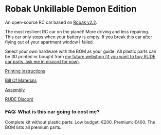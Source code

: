 # Robak Unkillable Demon Edition

An open-source RC car based on [Robak v2.2](https://github.com/robaki-dev/robak/).

The most resilient RC car on the planet! More driving and less repairing. This car only stops when your battery is empty. If you break this car after flying out of your apartment window I failed.

Select your own hardware with the BOM as your guide. All plastic parts can be 3D printed or bought from [my future webshop (if you want to buy RUDE car parts, ask me in discord for now)]().

[Printing instructions](docs/printing.md)

[Bill Of Materials](docs/BOM.md)

[Assembly](docs/Assembly.md)

[RUDE Discord](https://discord.gg/Cc8tsbZAE3)


### FAQ: What is this car going to cost me?

Complete kit without plastic parts: Low budget: €200. Premium: €400. The BOM lists all premium parts.